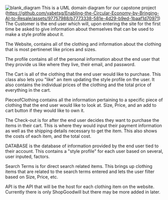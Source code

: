 ![blank_diagram](https://github.com/yabetsg/Enabling-the-Circular-Economy-by-Bringing-AI-to-Resale/assets/112116586/c2966992-b643-46ec-9beb-cee5c9b94c6e)
This is a UML domain diagram for our capstone project
(https://github.com/yabetsg/Enabling-the-Circular-Economy-by-Bringing-AI-to-Resale/assets/97757988/b7773338-581e-4d29-b9ed-1baaf1d70971)
The Customer is the end user which will, upon entering the site for the first time be asked to give information about themselves that can be used to make a style profile about it.

The Website, contains all of the clothing and information about the clothing that is most pertinenet like prices and sizes.

The profile contains all of the personal information about the end user that they provide us like where they live, their email, and password.

The Cart is all of the clothing that the end user would like to purchase. This class also lets you "like" an item updating the style profile on the user.
It also contains the individual prices of the clothing and the total price of everything in the cart.

PieceofClothing contains all the information pertaining to a specific piece of clothing that the end user would like to look at. Size, Price, and an add to cart button if they would like to own it.

The Check-out is for after the end user decides they want to purchase the items in their cart. This is where they would input their payment information as well as the shipping details necessary to get the item.
This also shows the costs of each item, and the total cost.

DATABASE is the database of information provided by the end user tied to their account. This contains a "style profile" for each user based on several, user inputed, factors.

Search Terms is for direct search related items. This brings up clothing items that are related to the search terms entered and lets the user filter based on Size, Price, etc.

API is the API that will be the host for each clothing item on the website. Currently there is only ShopGoodwill but there may be more added in later.

